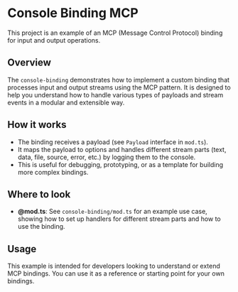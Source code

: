 # Console Binding MCP

This project is an example of an MCP (Message Control Protocol) binding for input and output operations.

## Overview

The `console-binding` demonstrates how to implement a custom binding that processes input and output streams using the MCP pattern. It is designed to help you understand how to handle various types of payloads and stream events in a modular and extensible way.

## How it works

- The binding receives a payload (see `Payload` interface in `mod.ts`).
- It maps the payload to options and handles different stream parts (text, data, file, source, error, etc.) by logging them to the console.
- This is useful for debugging, prototyping, or as a template for building more complex bindings.

## Where to look

- **@mod.ts**: See `console-binding/mod.ts` for an example use case, showing how to set up handlers for different stream parts and how to use the binding.

## Usage

This example is intended for developers looking to understand or extend MCP bindings. You can use it as a reference or starting point for your own bindings.
